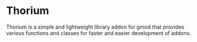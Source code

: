 # Thorium
Thorium is a simple and lightweight library addon for gmod that provides various functions and classes for faster and easier development of addons.
